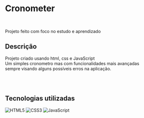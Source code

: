 <h1>Cronometer</h1>
<br>
<p>Projeto feito com foco no estudo e aprendizado</p>
<h2>Descrição</h2>
<p align="left">Projeto criado usando html, css e JavaScript<br>
Um simples cronometro mas com funcionalidades mais avançadas <br> sempre visando alguns possíveis erros na aplicação.


</p>

<br>
<br>
<h2>Tecnologias utilizadas</h2>

![HTML5](https://img.shields.io/badge/html5-%23E34F26.svg?style=for-the-badge&logo=html5&logoColor=white) ![CSS3](https://img.shields.io/badge/css3-%231572B6.svg?style=for-the-badge&logo=css3&logoColor=white) ![JavaScript](https://img.shields.io/badge/javascript-%23323330.svg?style=for-the-badge&logo=javascript&logoColor=%23F7DF1E)
<br>
<br>
<br>
<br>
<img>
<br>
<br>
<br>
<p align="center" >
<img >
</p>
